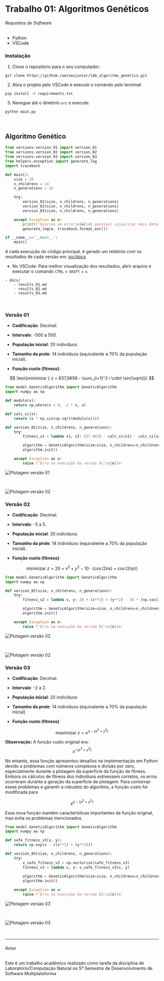 # Trabalho 01: Algoritmos Genéticos

###### Requisitos de Software

- Python
- VSCode

### Instalação

1. Clone o repositório para o seu computador:

```
git clone https://github.com/aasjunior/ldm_algoritmo_genetico.git
```

2. Abra o projeto pelo VSCode e execute o comando pelo terminal: 

```
pip install -r requirements.txt
```

3. Navegue até o diretório `src` e execute:

```Python
python main.py
```
<br>

## Algoritmo Genético

```Python
from versions.version_01 import version_01
from versions.version_02 import version_02
from versions.version_03 import version_03
from helpers.exception import generate_log
import traceback

def main():
    size = 20
    n_childrens = 14
    n_generations = 10

    try:
        version_01(size, n_childrens, n_generations)
        version_02(size, n_childrens, n_generations)
        version_03(size, n_childrens, n_generations)

    except Exception as e:
        print(f'Ocorreu um erro:\n{e}\nÉ possivel visualizar mais detalhes em: error_log.txt\n')
        generate_log(e, traceback.format_exc())

if __name__=='__main__':
    main()
```

A cada execução do código principal, é gerado um relatório com os resultados de cada versão em: [src/docs](src/docs)

* No VSCode: Para melhor visualização dos resultados, abrir arquivo e executar o comando `CTRL` + `SHIFT` + `v`.

```
- docs/
    - results_01.md
    - results_02.md
    - results_03.md
```

<br>

### Versão 01

- **Codificação**: Decimal. 
- **Intervalo**: -500 a 500.
- **População inicial**: 20 indivíduos
- **Tamanho da prole**: 14 indivíduos (equivalente a 70% da população inicial).

- **Função custo (fitness)**:

$$
\text{minimizar } z = 837,9658 -
\sum_{i=1}^2 i \cdot
\sin(\sqrt{i})
$$

```Python
from model.GeneticAlgorithm import GeneticAlgorithm
import numpy as np

def modulo(x):
    return np.where(x < 0, -1 * x, x)

def calc_xi(x):
    return (x * np.sin(np.sqrt(modulo(x))))

def version_01(size, n_childrens, n_generations):
    try:
        fitness_v1 = lambda x1, x2: 837.9658 - calc_xi(x1) - calc_xi(x2)

        algorithm = GeneticAlgorithm(size=size, n_childrens=n_childrens, n_generations=n_generations, mutation=1, interval=[-500, 500], fitness=fitness_v1, for_max=False, version='01')
        algorithm.init()

    except Exception as e:
        raise f'Erro na execução da versão 01:\n{e}\n'
```
![Plotagem versão 01](src/docs/bckp/plot_fitness_v01.png)

<br>

![Plotagem versão 02](src/docs/bckp/plot_evolution_v01.png)


### Versão 02

- **Codificação**: Decimal. 
- **Intervalo**: -5 a 5.
- **População inicial**: 20 indivíduos
- **Tamanho da prole**: 14 indivíduos (equivalente a 70% da população inicial).

- **Função custo (fitness)**:

$$
\text{minimizar } z = 20 + x^2 + y^2 - 10 \cdot (\cos(2\pi x) + \cos(2\pi y))
$$

```Python
from model.GeneticAlgorithm import GeneticAlgorithm
import numpy as np

def version_02(size, n_childrens, n_generations):
    try:
        fitness_v2 = lambda x, y: 20 + (x**2) + (y**2) - 10 * (np.cos(2*np.pi*x) + np.cos(2*np.pi*y))

        algorithm = GeneticAlgorithm(size=size, n_childrens=n_childrens, n_generations=n_generations, mutation=1, interval=[-5, 5], fitness=fitness_v2, for_max=False, version='02')
        algorithm.init()

    except Exception as e:
        raise f'Erro na execução da versão 02:\n{e}\n'
```

![Plotagem versão 02](src/docs/bckp/plot_fitness_v02.png)

<br>

![Plotagem versão 02](src/docs/bckp/plot_evolution_v02.png)

### Versão 03

- **Codificação**: Decimal. 
- **Intervalo**: -2 a 2.
- **População inicial**: 20 indivíduos
- **Tamanho da prole**: 14 indivíduos (equivalente a 70% da população inicial)

- **Função custo (fitness)**:

$$
\text{maximizar } z = e^{x - (x^2 + y^2)}
$$

**Observação:** A função custo original era: 
$$x^{-(x^2 + y^2)}$$ 

No entanto, essa função apresentou desafios na implementação em Python devido a problemas com números complexos e divisão por zero, especialmente durante a plotagem da superfície da função de fitness. Embora os cálculos de fitness dos indivíduos estivessem corretos, os erros ocorreram durante a geração da superfície de plotagem. Para contornar esses problemas e garantir a robustez do algoritmo, a função custo foi modificada para 

$$e^{x - (x^2 + y^2)}$$

Essa nova função mantém características importantes da função original, mas evita os problemas mencionados.

```Python
from model.GeneticAlgorithm import GeneticAlgorithm
import numpy as np

def safe_fitness_v3(x, y):
    return np.exp(x - ((x**2) + (y**2)))

def version_03(size, n_childrens, n_generations):
    try:
        v_safe_fitness_v3 = np.vectorize(safe_fitness_v3)
        fitness_v3 = lambda x, y: v_safe_fitness_v3(x, y)
        
        algorithm = GeneticAlgorithm(size=size, n_childrens=n_childrens, n_generations=n_generations, mutation=1, interval=[-2, 2], fitness=fitness_v3, for_max=True, version='03')
        algorithm.init()

    except Exception as e:
        raise f'Erro na execução da versão 03:\n{e}\n'
```

![Plotagem versão 03](src/docs/bckp/plot_fitness_v03.png)

<br>

![Plotagem versão 03](src/docs/bckp/plot_evolution_v03.png)

<br>

<hr>

###### Aviso
Este é um trabalho acadêmico realizado como tarefa da disciplina de Laboratório/Computação Natural no 5º Semestre de Desenvolvimento de Software Multiplataforma
